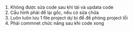 1. Không được sửa code sau khi tải và updata code
2. Cầu hình phải để lại gốc, nếu có sửa chữa
3. Luôn luôn lưu 1 file project dự bị để đề phòng project lỗi
4. Phải commnet chức năng sau khi code xong
